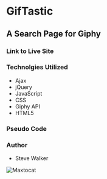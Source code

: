# GifTastic

## A Search Page for Giphy

### Link to Live Site

### Technolgies Utilized

* Ajax
* jQuery
* JavaScript
* CSS
* Giphy API
* HTML5

### Pseudo Code

### Author

* Steve Walker

![Maxtocat](https://octodex.github.com/images/maxtocat.gif)